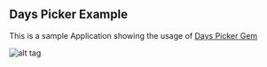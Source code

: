 ## Days Picker Example

This is a sample Application showing the usage of [Days Picker Gem](https://rubygems.org/gems/days_picker)



![alt tag](https://raw.github.com/ankit8898/days_picker_example/master/app/assets/images/app.png)

